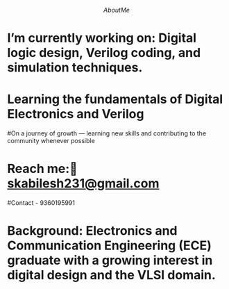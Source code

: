 $$ About Me $$

# I’m currently working on: Digital logic design, Verilog coding, and simulation techniques.

# Learning the fundamentals of Digital Electronics and Verilog

 #On a journey of growth — learning new skills and contributing to the community whenever possible

# Reach me:📧 skabilesh231@gmail.com

#Contact - 9360195991

# Background: Electronics and Communication Engineering (ECE) graduate with a growing interest in digital design and the VLSI domain.
